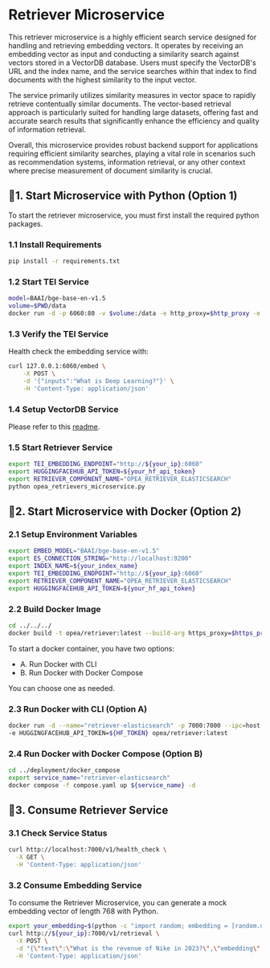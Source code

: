 # Retriever Microservice

This retriever microservice is a highly efficient search service designed for handling and retrieving embedding vectors.
It operates by receiving an embedding vector as input and conducting a similarity search against vectors stored in a
VectorDB database. Users must specify the VectorDB's URL and the index name, and the service searches within that index
to find documents with the highest similarity to the input vector.

The service primarily utilizes similarity measures in vector space to rapidly retrieve contentually similar documents.
The vector-based retrieval approach is particularly suited for handling large datasets, offering fast and accurate
search results that significantly enhance the efficiency and quality of information retrieval.

Overall, this microservice provides robust backend support for applications requiring efficient similarity searches,
playing a vital role in scenarios such as recommendation systems, information retrieval, or any other context where
precise measurement of document similarity is crucial.

## 🚀1. Start Microservice with Python (Option 1)

To start the retriever microservice, you must first install the required python packages.

### 1.1 Install Requirements

```bash
pip install -r requirements.txt
```

### 1.2 Start TEI Service

```bash
model=BAAI/bge-base-en-v1.5
volume=$PWD/data
docker run -d -p 6060:80 -v $volume:/data -e http_proxy=$http_proxy -e https_proxy=$https_proxy --pull always ghcr.io/huggingface/text-embeddings-inference:cpu-1.6 --model-id $model
```

### 1.3 Verify the TEI Service

Health check the embedding service with:

```bash
curl 127.0.0.1:6060/embed \
    -X POST \
    -d '{"inputs":"What is Deep Learning?"}' \
    -H 'Content-Type: application/json'
```

### 1.4 Setup VectorDB Service

Please refer to this [readme](../../third_parties/elasticsearch/src/README.md).

### 1.5 Start Retriever Service

```bash
export TEI_EMBEDDING_ENDPOINT="http://${your_ip}:6060"
export HUGGINGFACEHUB_API_TOKEN=${your_hf_api_token}
export RETRIEVER_COMPONENT_NAME="OPEA_RETRIEVER_ELASTICSEARCH"
python opea_retrievers_microservice.py
```

## 🚀2. Start Microservice with Docker (Option 2)

### 2.1 Setup Environment Variables

```bash
export EMBED_MODEL="BAAI/bge-base-en-v1.5"
export ES_CONNECTION_STRING="http://localhost:9200"
export INDEX_NAME=${your_index_name}
export TEI_EMBEDDING_ENDPOINT="http://${your_ip}:6060"
export RETRIEVER_COMPONENT_NAME="OPEA_RETRIEVER_ELASTICSEARCH"
export HUGGINGFACEHUB_API_TOKEN=${your_hf_api_token}
```

### 2.2 Build Docker Image

```bash
cd ../../../
docker build -t opea/retriever:latest --build-arg https_proxy=$https_proxy --build-arg http_proxy=$http_proxy -f comps/retrievers/src/Dockerfile .
```

To start a docker container, you have two options:

- A. Run Docker with CLI
- B. Run Docker with Docker Compose

You can choose one as needed.

### 2.3 Run Docker with CLI (Option A)

```bash
docker run -d --name="retriever-elasticsearch" -p 7000:7000 --ipc=host -e http_proxy=$http_proxy -e https_proxy=$https_proxy -e ES_CONNECTION_STRING=$ES_CONNECTION_STRING  -e INDEX_NAME=$INDEX_NAME -e TEI_EMBEDDING_ENDPOINT=${TEI_EMBEDDING_ENDPOINT}
-e HUGGINGFACEHUB_API_TOKEN=${HF_TOKEN} opea/retriever:latest
```

### 2.4 Run Docker with Docker Compose (Option B)

```bash
cd ../deployment/docker_compose
export service_name="retriever-elasticsearch"
docker compose -f compose.yaml up ${service_name} -d
```

## 🚀3. Consume Retriever Service

### 3.1 Check Service Status

```bash
curl http://localhost:7000/v1/health_check \
  -X GET \
  -H 'Content-Type: application/json'
```

### 3.2 Consume Embedding Service

To consume the Retriever Microservice, you can generate a mock embedding vector of length 768 with Python.

```bash
export your_embedding=$(python -c "import random; embedding = [random.uniform(-1, 1) for _ in range(768)]; print(embedding)")
curl http://${your_ip}:7000/v1/retrieval \
  -X POST \
  -d "{\"text\":\"What is the revenue of Nike in 2023?\",\"embedding\":${your_embedding}}" \
  -H 'Content-Type: application/json'
```

